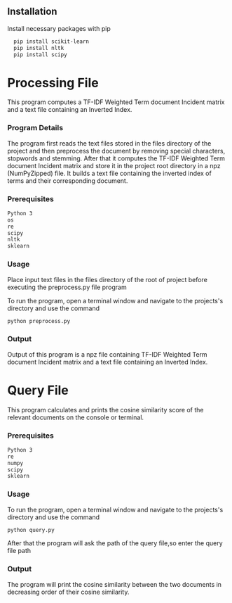 
## **Installation**

Install necessary packages with pip

```bash
  pip install scikit-learn
  pip install nltk
  pip install scipy
```
    
# **Processing File**
This program computes a TF-IDF Weighted Term document Incident matrix and a text file containing an Inverted Index.


### Program Details
The program first reads the text files stored in the files directory of the project and then preprocess the document by removing special characters, stopwords and stemming. After that it computes the TF-IDF Weighted Term document Incident matrix and store it in the project root directory in a npz (NumPyZipped) file. It builds a text file containing the inverted index of terms and their corresponding document.


### Prerequisites
```bash
Python 3
os
re
scipy
nltk
sklearn
```


### Usage
Place input text files in the files directory of the root of project before executing the preprocess.py file program

To run the program, open a terminal window and navigate to the projects's directory and use the command
```bash
python preprocess.py
```

### Output
Output of this program is a npz file containing TF-IDF Weighted Term document Incident matrix and a text file containing an Inverted Index.


# **Query File**
This program calculates and prints the cosine similarity score of the relevant documents on the console or terminal.

### Prerequisites
```bash
Python 3
re
numpy
scipy
sklearn
```

### Usage

To run the program, open a terminal window and navigate to the projects's directory and use the command
```bash
python query.py
```
After that the program will ask the path of the query file,so enter the query file path


### Output
The program will print the cosine similarity between the two documents in decreasing order of their cosine similarity. 









